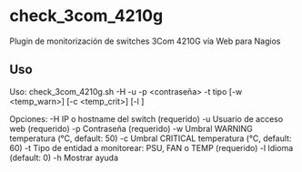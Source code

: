 # check_3com_4210g
Plugin de monitorización de switches 3Com 4210G vía Web para Nagios

## Uso

Uso: check_3com_4210g.sh -H <host> -u <usuario> -p <contraseña> -t tipo [-w <temp_warn>] [-c <temp_crit>] [-l <lang>]

Opciones:
  -H  IP o hostname del switch (requerido)
  -u  Usuario de acceso web (requerido)
  -p  Contraseña (requerido)
  -w  Umbral WARNING temperatura (°C, default: 50)
  -c  Umbral CRITICAL temperatura (°C, default: 60)
  -t  Tipo de entidad a monitorear: PSU, FAN o TEMP (requerido)
  -l  Idioma (default: 0)
  -h  Mostrar ayuda
